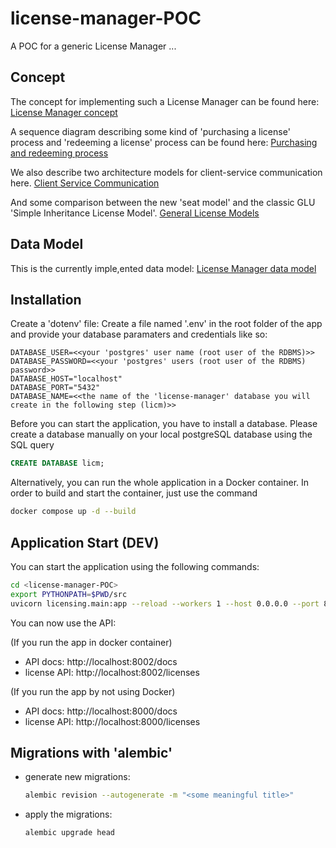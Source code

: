 # license-manager-POC
A POC for a generic License Manager ...

## Concept
The concept for implementing such a License Manager can be found here:
[License Manager concept](./docs/concept.md)

A sequence diagram describing some kind of 'purchasing a license' process and 'redeeming a license' 
process can be found here:
[Purchasing and redeeming process](./docs/purchase_redeem_process.md)

We also describe two architecture models for client-service communication here.
[Client Service Communication](./docs/service-communication.md)

And some comparison between the new 'seat model' and the classic GLU 'Simple Inheritance License Model'.
[General License Models](./docs/seat-model-vs-simple-inheritance-model.md)


## Data Model
This is the currently imple,ented data model:
[License Manager data model](./docs/license-manager-ERD-2023-02-6.svg)

## Installation
Create a 'dotenv' file:
Create a file named '.env' in the root folder of the app and provide your database paramaters and credentials like so:

```
DATABASE_USER=<<your 'postgres' user name (root user of the RDBMS)>>
DATABASE_PASSWORD=<<your 'postgres' users (root user of the RDBMS) password>>
DATABASE_HOST="localhost"
DATABASE_PORT="5432"
DATABASE_NAME=<<the name of the 'license-manager' database you will create in the following step (licm)>>
```
Before you can start the application, you have to install a database. Please create a database manually
on your local postgreSQL database using the SQL query

```sql
CREATE DATABASE licm;
```

Alternatively, you can run the whole application in a Docker container.
In order to build and start the container, just use the command

```sh
docker compose up -d --build
```

## Application Start (DEV)
You can start the application using the following commands:
```sh
cd <license-manager-POC>
export PYTHONPATH=$PWD/src
uvicorn licensing.main:app --reload --workers 1 --host 0.0.0.0 --port 8000
```

You can now use the API:

(If you run the app in docker container)
* API docs: http://localhost:8002/docs
* license API: http://localhost:8002/licenses

(If you run the app by not using Docker)
* API docs: http://localhost:8000/docs
* license API: http://localhost:8000/licenses

## Migrations with 'alembic'

* generate new migrations:
    ```sh
    alembic revision --autogenerate -m "<some meaningful title>"
    ```

* apply the migrations:
    ```sh
    alembic upgrade head
    ```
